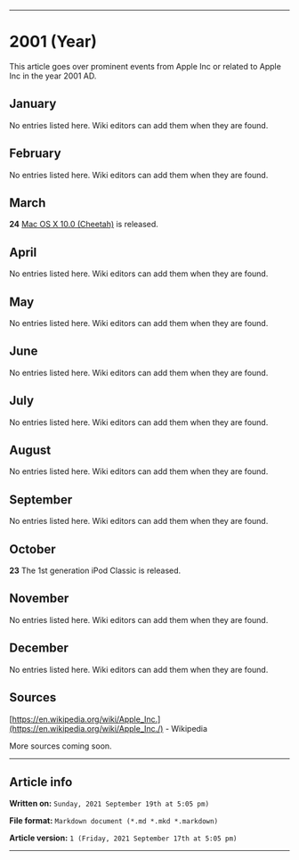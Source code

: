 
***

# 2001 (Year)

<!-- This article is about the year. For the 1984 Apple advertisement, go [here](https://github.com/seanpm2001/WacOS/wiki/1984(Advertisement)) for the Dystopian novel see [here](https://github.com/seanpm2001/WacOS/wiki/1984(Dystopia)/) !-->

This article goes over prominent events from Apple Inc or related to Apple Inc in the year 2001 AD.

## January

No entries listed here. Wiki editors can add them when they are found.

## February

No entries listed here. Wiki editors can add them when they are found.

## March

**24** [Mac OS X 10.0 (Cheetah)](https://github.com/seanpm2001/WacOS/wiki/MacOS_X_10-0) is released.

## April

No entries listed here. Wiki editors can add them when they are found.

## May

No entries listed here. Wiki editors can add them when they are found.

## June

No entries listed here. Wiki editors can add them when they are found.

## July

No entries listed here. Wiki editors can add them when they are found.

## August

No entries listed here. Wiki editors can add them when they are found.

## September

No entries listed here. Wiki editors can add them when they are found.

## October

**23** The 1st generation iPod Classic is released.

## November

No entries listed here. Wiki editors can add them when they are found.

## December

No entries listed here. Wiki editors can add them when they are found.

## Sources

[https://en.wikipedia.org/wiki/Apple_Inc.](https://en.wikipedia.org/wiki/Apple_Inc./) - Wikipedia

More sources coming soon.

***

## Article info

**Written on:** `Sunday, 2021 September 19th at 5:05 pm)`

**File format:** `Markdown document (*.md *.mkd *.markdown)`

**Article version:** `1 (Friday, 2021 September 17th at 5:05 pm)`

***

